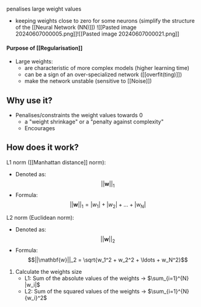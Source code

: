 penalises large weight values
- keeping weights close to zero for some neurons (simplify the structure of the [[Neural Network (NN)]])
![[Pasted image 20240607000005.png]]![[Pasted image 20240607000021.png]]
#### Purpose of [[Regularisation]]
- Large weights:
	- are characteristic of more complex models (higher learning time)
	- can be a sign of an over-specialized network ([[overfit(ting)]])
	- make the network unstable (sensitive to [[Noise]])
## Why use it?
- Penalises/constraints the weight values towards 0
	- a "weight shrinkage" or a "penalty against complexity"
	- Encourages
## How does it work?
L1 norm ([[Manhattan distance]] norm):
  - Denoted as: $$||\mathbf{w}||_1$$
  - Formula: $$||\mathbf{w}||_1 = |w_1| + |w_2| + \ldots + |w_N|$$

L2 norm (Euclidean norm):

- Denoted as: $$||\mathbf{w}||_2$$
- Formula: $$||\mathbf{w}||_2 = \sqrt{w_1^2 + w_2^2 + \ldots + w_N^2}$$

1. Calculate the weights size
	- L1: Sum of the absolute values of the weights $\rightarrow$ $\sum_{i=1}^{N} |w_i|$
	- L2: Sum of the squared values of the weights $\rightarrow$ $\sum_{i=1}^{N} {w_i}^2$

